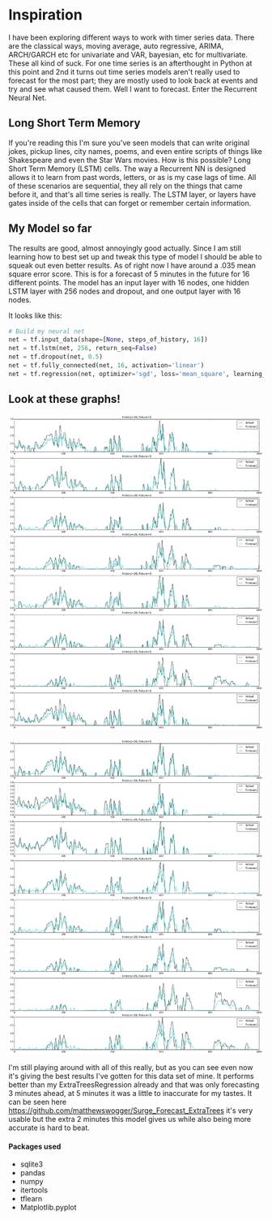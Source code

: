# Inspiration
I have been exploring different ways to work with timer series data. There are
the classical ways, moving average, auto regressive, ARIMA, ARCH/GARCH etc for
univariate and VAR, bayesian, etc for multivariate. These all kind of suck. For
one time series is an afterthought in Python at this point and 2nd it turns out
time series models aren't really used to forecast for the most part; they are
mostly used to look back at events and try and see what caused them. Well I want
to forecast. Enter the Recurrent Neural Net.

## Long Short Term Memory
If you're reading this I'm sure you've seen models that can write original jokes,
pickup lines, city names, poems, and even entire scripts of things like
Shakespeare and even the Star Wars movies. How is this possible? Long Short
Term Memory (LSTM) cells. The way a Recurrent NN is designed allows it to learn
from past words, letters, or as is my case lags of time. All of these scenarios
are sequential, they all rely on the things that came before it, and that's all
time series is really. The LSTM layer, or layers have gates inside of the cells
that can forget or remember certain information.

## My Model so far
The results are good, almost annoyingly good actually. Since I am still learning
how to best set up and tweak this type of model I should be able to squeak out
even better results. As of right now I have around a .035 mean square error score.
This is for a forecast of 5 minutes in the future for 16 different points. The
model has an input layer with 16 nodes, one hidden LSTM layer with 256 nodes
and dropout, and one output layer with 16 nodes.

It looks like this:

```python
# Build my neural net
net = tf.input_data(shape=[None, steps_of_history, 16])
net = tf.lstm(net, 256, return_seq=False)
net = tf.dropout(net, 0.5)
net = tf.fully_connected(net, 16, activation='linear')
net = tf.regression(net, optimizer='sgd', loss='mean_square', learning_rate=0.3)
```

## Look at these graphs!

![](graphs/forecast_1.png)

![](graphs/forecast_2.png)

I'm still playing around with all of this really, but as you can see even now
it's giving the best results I've gotten for this data set of mine. It performs
better than my ExtraTreesRegression already and that was only forecasting 3
minutes ahead, at 5 minutes it was a little to inaccurate for my tastes. It can
be seen here https://github.com/matthewswogger/Surge_Forecast_ExtraTrees it's
very usable but the extra 2 minutes this model gives us while also being more
accurate is hard to beat.

#### Packages used


* sqlite3
* pandas
* numpy
* itertools
* tflearn
* Matplotlib.pyplot
